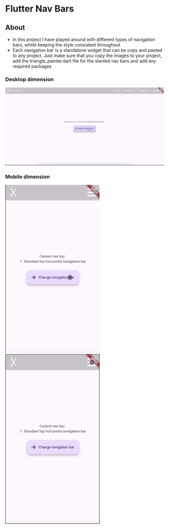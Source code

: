 # Flutter Nav Bars

## About

- In this project I have played around with different types of navigation bars, whilst keeping the style consistent throughout
- Each navigation bar is a standalone widget that can be copy and pasted to any project. Just make sure that you copy the images to your project, add the triangle_painter.dart file for the slanted nav bars and add any required packages

### Desktop dimension
<img src="FlutterNavBarPromo1.gif"/>

### Mobile dimension
<img src="FlutterNavBarPromo2.gif" width= "300"/>

<img src="FlutterNavBarPromo3.gif" width= "300"/>

